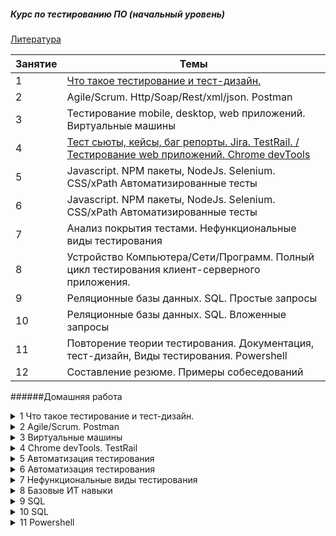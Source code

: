 ##### Курс по тестированию ПО (начальный уровень)

[Литература ](https://github.com/bezrukovyura/QaCourse/blob/master/Literature/list.md "Книги для изучения тестирования ПО")

|Занятие  | Темы |
| ------------- | ------------- |
| 1  |  [Что такое тестирование и тест-дизайн.](https://github.com/bezrukovyura/QaCourse/tree/master/Lesson1 "Книги для изучения тестирования ПО") |
| 2  | Agile/Scrum. Http/Soap/Rest/xml/json. Postman |
| 3  | Тестирование mobile, desktop, web приложений. Виртуальные машины |
| 4  |[Тест сьюты, кейсы, баг репорты. Jira. TestRail. / Тестирование web приложений. Chrome devTools](https://github.com/bezrukovyura/QaCourse/tree/master/Lesson1 "Создание тест-кейсов и баг-репортов на практических примерах")|
| 5  | Javascript. NPM пакеты, NodeJs. Selenium. CSS/xPath Автоматизированные тесты |
| 6  | Javascript. NPM пакеты, NodeJs. Selenium. CSS/xPath Автоматизированные тесты |
| 7  | Анализ покрытия тестами. Нефункциональные виды тестирования |
| 8  | Устройство Компьютера/Сети/Программ. Полный цикл тестирования клиент-серверного приложения. |
| 9  | Реляционные базы данных. SQL. Простые запросы |
| 10  | Реляционные базы данных. SQL. Вложенные запросы |
| 11  | Повторение теории тестирования. Документация, тест-дизайн, Виды тестирования. Powershell |
| 12  | Составление резюме. Примеры собеседований  |

######Домашняя работа

<details>
  <summary>1 Что такое тестирование и тест-дизайн.</summary>
  
  1. 10-63 Савин.  Тестирование dot com
  2. Сделать шааблонный вариант тест-кейса в excel
  3. Написать тесты как минимум с помощью 4х видов тест-дизайна https://codepen.io/bezrukovyra/pen/OJLKyqe
  
</details>

<details>
  <summary>2 Agile/Scrum. Postman</summary>

  1. 67-131 Савин.  Тестирование dot com
  2. Установить Postman
  3. Написать тесты api формы входа через postman
</details>

<details>
  <summary>3 Виртуальные машины</summary>

  1. 131-136 Савин.  Тестирование dot com
  2. Установите две vm (windows и android)
  3. Настройте локальную сеть между ними
</details>

<details>
  <summary>4 Chrome devTools. TestRail</summary>

  1. 139-169 Савин.  Тестирование dot com
  2. Проанализировать сайт mail.ru с помощью консоли разработчика
  3. Зарегистрироваться в TestRail, изучить возможности ситемы.
</details>

<details>
  <summary>5 Автоматизация тестирования</summary>

  1. Прочитать об основах js https://learn.javascript.ru/first-steps
  2. Установить Node js, в консоле браузера найти простые числа от 0 до 1000 и сохранить их в массив.
  3. Заполнить PageObject для примера через css и xPath.
</details>

<details>
  <summary>6 Автоматизация тестирования</summary>

  1. Куликов. Тестирование 257 - 280.
  2. Написать тесты для страницы
  3. Разобраться с устройством проекта https://github.com/bezrukovyura/typescript-selenium
</details>

<details>
  <summary>7 Нефункциональные виды тестирования</summary>

  1. 169-257 Савин.  Тестирование dot com
  3. Прочитать https://livetyping.com/ru/blog/chto-nuzhno-znat-i-umet-chtoby-rabotat-testirovshikom
  2. Придумать нефункциональные тесты для карандаша.
</details>


<details>
  <summary>8 Базовые ИТ навыки</summary>
  
  1. 257-308 Савин.  Тестирование dot com
  2. Нарисовать модель локальной сети в своей квартире со всеми устройстваи и их ip
  3. Настроить отображение метрик по загрузке жесткого диска и ЦП.
</details>

<details>
  <summary>9 SQL</summary>
  
  1. Установить denwer
  2. Прочитать https://habr.com/ru/post/123636/
  3. выполнить задание

Создать БД, в ней создать таблицы:

Phones

|  id(Int IA) |name(Text)   |
|---|---|
| 1  | Iphone 0  | 
| 2  | Iphone 3  | 
| 3  | Galaxy  | 

shop1

|  id(Int IA) |idPhone(Text)   | sales(Int)   |
|---|---|---|
| 1  | 1 | 33 |
| 2  | 3  | 24|

shop2

|  id(Int IA) |idPhone(Text)   | sales(Int)   |
|---|---|---|
| 1  | 1 | 6 |
| 2  | 2  | 3|


--- Написать запрос sql, который найдет наиболее продаваемый телефон 

</details>

<details>
  <summary>10 SQL</summary>
  
  1. Прочитать http://barbaricqa.com/blog/wp-content/uploads/2013/10/SQL-Joins-visualisation.jpeg
  2. Придумать базу данных для любой предметной области не менее 4х таблиц
  3. Сделать вложенный запрос для поиска информации в базе данных

</details>


<details>
  <summary>11 Powershell</summary>
  
  1. Прочитать https://habr.com/ru/post/242425/
  2. Написать скрипт удаления файлов из папки, которые старше 20 минут
  3. С помощью ps открывать txt файл и заменять все номера телефонов строкой "111-11-11"

</details>
